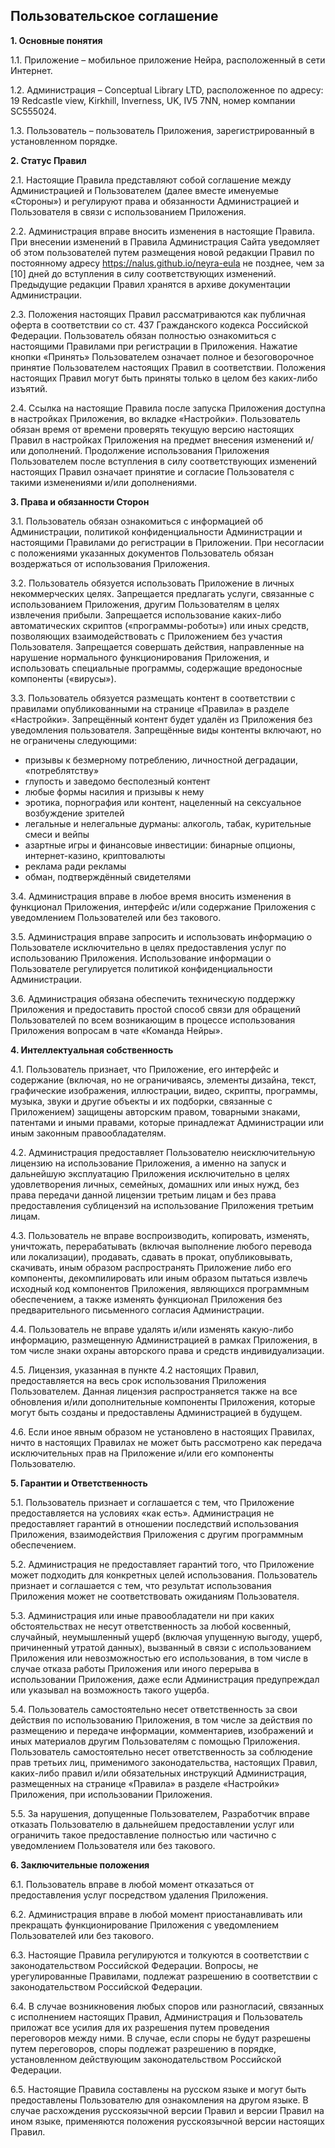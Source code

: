 ## Пользовательское соглашение

**1. Основные понятия**

1.1. Приложение – мобильное приложение Нейра, расположенный в сети Интернет.

1.2. Администрация – Conceptual Library LTD, расположенное по адресу: 19 Redcastle view, Kirkhill, Inverness, UK, IV5 7NN, номер компании SC555024.

1.3. Пользователь – пользователь Приложения, зарегистрированный в установленном порядке.

**2. Статус Правил**

2.1. Настоящие Правила представляют собой соглашение между Администрацией и Пользователем (далее вместе именуемые «Стороны») и регулируют права и обязанности Администрацией и Пользователя в связи с использованием Приложения.

2.2. Администрация вправе вносить изменения в настоящие Правила. При внесении изменений в Правила Администрация Сайта уведомляет об этом пользователей путем размещения новой редакции Правил по постоянному адресу https://nalus.github.io/neyra-eula не позднее, чем за [10] дней до вступления в силу соответствующих изменений. Предыдущие редакции Правил хранятся в архиве документации Администрации.

2.3. Положения настоящих Правил рассматриваются как публичная оферта в соответствии со ст. 437 Гражданского кодекса Российской Федерации. Пользователь обязан полностью ознакомиться с настоящими Правилами при регистрации в Приложения. Нажатие кнопки «Принять» Пользователем означает полное и безоговорочное принятие Пользователем настоящих Правил в соответствии. Положения настоящих Правил могут быть приняты только в целом без каких-либо изъятий.

2.4. Ссылка на настоящие Правила после запуска Приложения доступна в настройках Приложения, во вкладке «Настройки». Пользователь обязан время от времени проверять текущую версию настоящих Правил в настройках Приложения на предмет внесения изменений и/или дополнений. Продолжение использования Приложения Пользователем после вступления в силу соответствующих изменений настоящих Правил означает принятие и согласие Пользователя с такими изменениями и/или дополнениями.

**3. Права и обязанности Сторон**

3.1. Пользователь обязан ознакомиться с информацией об Администрации, политикой конфиденциальности Администрации и настоящими Правилами до регистрации в Приложении. При несогласии с положениями указанных документов Пользователь обязан воздержаться от использования Приложения.

3.2. Пользователь обязуется использовать Приложение в личных некоммерческих целях. Запрещается предлагать услуги, связанные с использованием Приложения, другим Пользователям в целях извлечения прибыли. Запрещается использование каких-либо автоматических скриптов («программы-роботы») или иных средств, позволяющих взаимодействовать с Приложением без участия Пользователя. Запрещается совершать действия, направленные на нарушение нормального функционирования Приложения, и использовать специальные программы, содержащие вредоносные компоненты («вирусы»).

3.3. Пользователь обязуется размещать контент в соответствии с правилами опубликованными на странице «Правила» в разделе «Настройки». Запрещённый контент будет удалён из Приложения без уведомления пользователя. Запрещённые виды контенты включают, но не ограничены следующими:
* призывы к безмерному потреблению, личностной деградации, «потреблятству»
* глупость и заведомо бесполезный контент
* любые формы насилия и призывы к нему
* эротика, порнография или контент, нацеленный на сексуальное возбуждение зрителей
* легальные и нелегальные дурманы: алкоголь, табак, курительные смеси и вейпы
* азартные игры и финансовые инвестиции: бинарные опционы, интернет-казино, криптовалюты
* реклама ради рекламы
* обман, подтверждённый свидетелями

3.4. Администрация вправе в любое время вносить изменения в функционал Приложения, интерфейс и/или содержание Приложения с уведомлением Пользователей или без такового.

3.5. Администрация вправе запросить и использовать информацию о Пользователе исключительно в целях предоставления услуг по использованию Приложения. Использование информации о Пользователе регулируется политикой конфиденциальности Администрации.

3.6. Администрация обязана обеспечить техническую поддержку Приложения и предоставить простой способ связи для обращений Пользователей по всем возникающим в процессе использования Приложения вопросам в чате «Команда Нейры».

**4. Интеллектуальная собственность**

4.1. Пользователь признает, что Приложение, его интерфейс и содержание (включая, но не ограничиваясь, элементы дизайна, текст, графические изображения, иллюстрации, видео, скрипты, программы, музыка, звуки и другие объекты и их подборки, связанные с Приложением) защищены авторским правом, товарными знаками, патентами и иными правами, которые принадлежат Администрации или иным законным правообладателям.

4.2. Администрация предоставляет Пользователю неисключительную лицензию на использование Приложения, а именно на запуск и дальнейшую эксплуатацию Приложения исключительно в целях удовлетворения личных, семейных, домашних или иных нужд, без права передачи данной лицензии третьим лицам и без права предоставления сублицензий на использование Приложения третьим лицам.

4.3. Пользователь не вправе воспроизводить, копировать, изменять, уничтожать, перерабатывать (включая выполнение любого перевода или локализации), продавать, сдавать в прокат, опубликовывать, скачивать, иным образом распространять Приложение либо его компоненты, декомпилировать или иным образом пытаться извлечь исходный код компонентов Приложения, являющихся программным обеспечением, а также изменять функционал Приложения без предварительного письменного согласия Администрации.

4.4. Пользователь не вправе удалять и/или изменять какую-либо информацию, размещенную Администрацией в рамках Приложения, в том числе знаки охраны авторского права и средств индивидуализации.

4.5. Лицензия, указанная в пункте 4.2 настоящих Правил, предоставляется на весь срок использования Приложения Пользователем. Данная лицензия распространяется также на все обновления и/или дополнительные компоненты Приложения, которые могут быть созданы и предоставлены Администрацией в будущем.

4.6. Если иное явным образом не установлено в настоящих Правилах, ничто в настоящих Правилах не может быть рассмотрено как передача исключительных прав на Приложение и/или его компоненты Пользователю.

**5. Гарантии и Ответственность**

5.1. Пользователь признает и соглашается с тем, что Приложение предоставляется на условиях «как есть». Администрация не предоставляет гарантий в отношении последствий использования Приложения, взаимодействия Приложения с другим программным обеспечением.

5.2. Администрация не предоставляет гарантий того, что Приложение может подходить для конкретных целей использования. Пользователь признает и соглашается с тем, что результат использования Приложения может не соответствовать ожиданиям Пользователя.

5.3. Администрация или иные правообладатели ни при каких обстоятельствах не несут ответственность за любой косвенный, случайный, неумышленный ущерб (включая упущенную выгоду, ущерб, причиненный утратой данных), вызванный в связи с использованием Приложения или невозможностью его использования, в том числе в случае отказа работы Приложения или иного перерыва в использовании Приложения, даже если Администрация предупреждал или указывал на возможность такого ущерба.

5.4. Пользователь самостоятельно несет ответственность за свои действия по использованию Приложения, в том числе за действия по размещению и передаче информации, комментариев, изображений и иных материалов другим Пользователям с помощью Приложения. Пользователь самостоятельно несет ответственность за соблюдение прав третьих лиц, применимого законодательства, настоящих Правил, каких-либо правил и/или обязательных инструкций Администрация, размещенных на странице «Правила» в разделе «Настройки» Приложения, при использовании Приложения.

5.5. За нарушения, допущенные Пользователем, Разработчик вправе отказать Пользователю в дальнейшем предоставлении услуг или ограничить такое предоставление полностью или частично с уведомлением Пользователя или без такового.

**6. Заключительные положения**

6.1. Пользователь вправе в любой момент отказаться от предоставления услуг посредством удаления Приложения.

6.2. Администрация вправе в любой момент приостанавливать или прекращать функционирование Приложения с уведомлением Пользователей или без такового.

6.3. Настоящие Правила регулируются и толкуются в соответствии с законодательством Российской Федерации. Вопросы, не урегулированные Правилами, подлежат разрешению в соответствии с законодательством Российской Федерации.

6.4. В случае возникновения любых споров или разногласий, связанных с исполнением настоящих Правил, Администрация и Пользователь приложат все усилия для их разрешения путем проведения переговоров между ними. В случае, если споры не будут разрешены путем переговоров, споры подлежат разрешению в порядке, установленном действующим законодательством Российской Федерации.

6.5. Настоящие Правила составлены на русском языке и могут быть предоставлены Пользователю для ознакомления на другом языке. В случае расхождения русскоязычной версии Правил и версии Правил на ином языке, применяются положения русскоязычной версии настоящих Правил.
